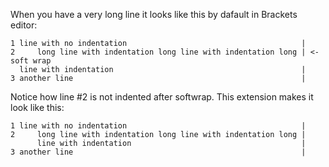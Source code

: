 When you have a very long line it looks like this by dafault in Brackets editor:

    1 line with no indentation                                       |
    2     long line with indentation long line with indentation long | <- soft wrap
      line with indentation                                          |
    3 another line                                                   |

Notice how line #2 is not indented after softwrap. This extension makes it look like this:

    1 line with no indentation                                       |
    2     long line with indentation long line with indentation long |
          line with indentation                                      |
    3 another line                                                   |

